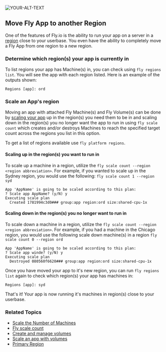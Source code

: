 <picture>
 <source media="(prefers-color-scheme: dark)" srcset="[YOUR-DARKMODE-IMAGE](https://fly.io/static/images/docs-machines-fast.webp)">
 <source media="(prefers-color-scheme: light)" srcset="[YOUR-LIGHTMODE-IMAGE](https://fly.io/static/images/docs-machines-fast.webp)">
 <img alt="YOUR-ALT-TEXT" src="https://fly.io/static/images/docs-machines-fast.webp">
</picture>

## Move Fly App to another Region

One of the features of Fly.io is the ability to run your app on a server in a [region](https://fly.io/docs/reference/regions/) close to your userbase. You even have the ability to completely move a Fly App from one region to a new region.

### Determine which region(s) your app is currently in
To list regions your app has Machine(s) in, you can check using `fly regions list`. You will see the app with each region listed. Here is an example of the outputs shown: 

```
Regions [app]: ord
```

### Scale an App's region
Moving an app with attached Fly Machine(s) and Fly Volume(s) can be done by [scaling your app](https://fly.io/docs/apps/scale-count/#scale-an-apps-regions) up in the region(s) you need them to be in and scaling down in the region(s) you no longer want the app to run in using `fly scale count` which creates and/or destroys Machines to reach the specified target count across the regions you list in this option.

To get a list of regions available use `fly platform regions`.

#### Scaling up in the region(s) you want to run in
To scale up a machine in a region, utilize the `fly scale count --region <region abbreviation>`. For example, if you wanted to scale up in the Sydney region, you would use the following: `fly scale count 1 --region syd`

```
App 'AppName' is going to be scaled according to this plan:
? Scale app AppName? (y/N) y
Executing scale plan
  Created 1781994c3d0### group:app region:ord size:shared-cpu-1x
```
#### Scaling down in the region(s) you no longer want to run in
To scale down a machine in a region, utilize the `fly scale count --region <region abbreviation>`. For example, if you had a machine in the Chicago region, you would use the following
scale down machine(s) in a region  `fly scale count 0 --region ord`

```
App 'AppName' is going to be scaled according to this plan:
? Scale app winde? (y/N) y
Executing scale plan
  Destroyed 080560f6620### group:app region:ord size:shared-cpu-1x
```
Once you have moved your app to it's new region, you can run `fly regions list` again to check which region(s) your app has machines in:

```
Regions [app]: syd
```

That's it! Your app is now running it's machines in region(s) close to your userbase.

### Related Topics
- [Scale the Number of Machines](https://fly.io/docs/apps/scale-count/)
- [Fly scale count](https://fly.io/docs/flyctl/scale-count/)
- [Create and manage volumes](https://fly.io/docs/volumes/volume-manage/)
- [Scale an app with volumes](https://fly.io/docs/apps/scale-count/#scale-an-app-with-volumes)
- [Primary Region](https://fly.io/docs/reference/configuration/#primary-region)
